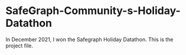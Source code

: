 # SafeGraph-Community-s-Holiday-Datathon
In December 2021, I won the Safegraph Holiday Datathon. This is the project file. 
